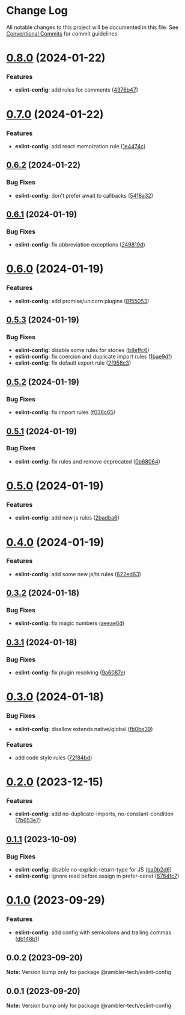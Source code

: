# Change Log

All notable changes to this project will be documented in this file.
See [Conventional Commits](https://conventionalcommits.org) for commit guidelines.

# [0.8.0](https://github.com/rambler-digital-solutions/rambler-configs/compare/@rambler-tech/eslint-config@0.7.0...@rambler-tech/eslint-config@0.8.0) (2024-01-22)

### Features

- **eslint-config:** add rules for comments ([4376b47](https://github.com/rambler-digital-solutions/rambler-configs/commit/4376b4794e9d53af3dea54ba31d4fd071345f121))

# [0.7.0](https://github.com/rambler-digital-solutions/rambler-configs/compare/@rambler-tech/eslint-config@0.6.2...@rambler-tech/eslint-config@0.7.0) (2024-01-22)

### Features

- **eslint-config:** add react memoization rule ([1e4474c](https://github.com/rambler-digital-solutions/rambler-configs/commit/1e4474cf5217e45ad015d4debc3bfea4e2816c79))

## [0.6.2](https://github.com/rambler-digital-solutions/rambler-configs/compare/@rambler-tech/eslint-config@0.6.1...@rambler-tech/eslint-config@0.6.2) (2024-01-22)

### Bug Fixes

- **eslint-config:** don't prefer await to callbacks ([5418a32](https://github.com/rambler-digital-solutions/rambler-configs/commit/5418a32217cd9c6ca82e5fecda8bc61436f82f59))

## [0.6.1](https://github.com/rambler-digital-solutions/rambler-configs/compare/@rambler-tech/eslint-config@0.6.0...@rambler-tech/eslint-config@0.6.1) (2024-01-19)

### Bug Fixes

- **eslint-config:** fix abbreviation exceptions ([249819d](https://github.com/rambler-digital-solutions/rambler-configs/commit/249819dfff7757bafa1a38081b40a90cf9d2ee45))

# [0.6.0](https://github.com/rambler-digital-solutions/rambler-configs/compare/@rambler-tech/eslint-config@0.5.3...@rambler-tech/eslint-config@0.6.0) (2024-01-19)

### Features

- **eslint-config:** add promise/unicorn plugins ([8155053](https://github.com/rambler-digital-solutions/rambler-configs/commit/81550532407a6b5c2edcc6e126204efc334db325))

## [0.5.3](https://github.com/rambler-digital-solutions/rambler-configs/compare/@rambler-tech/eslint-config@0.5.2...@rambler-tech/eslint-config@0.5.3) (2024-01-19)

### Bug Fixes

- **eslint-config:** disable some rules for stories ([b8effc6](https://github.com/rambler-digital-solutions/rambler-configs/commit/b8effc6bff3e81a842999b7a7fba1518b62af5d0))
- **eslint-config:** fix coercion and duplicate import rules ([1bae9df](https://github.com/rambler-digital-solutions/rambler-configs/commit/1bae9df63c6cba60c384a8668928920996fdf1d6))
- **eslint-config:** fix default export rule ([2f958c3](https://github.com/rambler-digital-solutions/rambler-configs/commit/2f958c3c40f2afa6988396595a768c55e2747208))

## [0.5.2](https://github.com/rambler-digital-solutions/rambler-configs/compare/@rambler-tech/eslint-config@0.5.1...@rambler-tech/eslint-config@0.5.2) (2024-01-19)

### Bug Fixes

- **eslint-config:** fix import rules ([f036c65](https://github.com/rambler-digital-solutions/rambler-configs/commit/f036c65b9ef509e5614091292626b0022b7d9ed4))

## [0.5.1](https://github.com/rambler-digital-solutions/rambler-configs/compare/@rambler-tech/eslint-config@0.5.0...@rambler-tech/eslint-config@0.5.1) (2024-01-19)

### Bug Fixes

- **eslint-config:** fix rules and remove deprecated ([0b68064](https://github.com/rambler-digital-solutions/rambler-configs/commit/0b68064fe925c5e0c58fde0ea757baf19b2ec060))

# [0.5.0](https://github.com/rambler-digital-solutions/rambler-configs/compare/@rambler-tech/eslint-config@0.4.0...@rambler-tech/eslint-config@0.5.0) (2024-01-19)

### Features

- **eslint-config:** add new js rules ([2badba6](https://github.com/rambler-digital-solutions/rambler-configs/commit/2badba6387c342edb6ae6ef00c5596a7319ab7c1))

# [0.4.0](https://github.com/rambler-digital-solutions/rambler-configs/compare/@rambler-tech/eslint-config@0.3.2...@rambler-tech/eslint-config@0.4.0) (2024-01-19)

### Features

- **eslint-config:** add some new js/ts rules ([622ed63](https://github.com/rambler-digital-solutions/rambler-configs/commit/622ed6392341fa8b64d1cfe92c15da5880b7caae))

## [0.3.2](https://github.com/rambler-digital-solutions/rambler-configs/compare/@rambler-tech/eslint-config@0.3.1...@rambler-tech/eslint-config@0.3.2) (2024-01-18)

### Bug Fixes

- **eslint-config:** fix magic numbers ([aeeae6d](https://github.com/rambler-digital-solutions/rambler-configs/commit/aeeae6d0075e867eee1c6163050011d4f1a39cff))

## [0.3.1](https://github.com/rambler-digital-solutions/rambler-configs/compare/@rambler-tech/eslint-config@0.3.0...@rambler-tech/eslint-config@0.3.1) (2024-01-18)

### Bug Fixes

- **eslint-config:** fix plugin resolving ([9a6087e](https://github.com/rambler-digital-solutions/rambler-configs/commit/9a6087e91ac34f349d45d21450974d9e7a437a89))

# [0.3.0](https://github.com/rambler-digital-solutions/rambler-configs/compare/@rambler-tech/eslint-config@0.2.0...@rambler-tech/eslint-config@0.3.0) (2024-01-18)

### Bug Fixes

- **eslint-config:** disallow extends native/global ([fb0be39](https://github.com/rambler-digital-solutions/rambler-configs/commit/fb0be391d074fef0847679f06ef9ddc7a686eb3a))

### Features

- add code style rules ([72f84bd](https://github.com/rambler-digital-solutions/rambler-configs/commit/72f84bdc9ad12af353c1379b39fb197672b24b03))

# [0.2.0](https://github.com/rambler-digital-solutions/rambler-configs/compare/@rambler-tech/eslint-config@0.1.1...@rambler-tech/eslint-config@0.2.0) (2023-12-15)

### Features

- **eslint-config:** add no-duplicate-imports, no-constant-condition ([7b653e7](https://github.com/rambler-digital-solutions/rambler-configs/commit/7b653e7c01c295148be1c8d4a1da171d48f37338))

## [0.1.1](https://github.com/rambler-digital-solutions/rambler-configs/compare/@rambler-tech/eslint-config@0.1.0...@rambler-tech/eslint-config@0.1.1) (2023-10-09)

### Bug Fixes

- **eslint-config:** disable no-explicit-return-type for JS ([ba0b2d6](https://github.com/rambler-digital-solutions/rambler-configs/commit/ba0b2d68f0c01ef7ef936d1e01720a9beeb85121))
- **eslint-config:** ignore read before assign in prefer-const ([6764fc7](https://github.com/rambler-digital-solutions/rambler-configs/commit/6764fc701a987d05388f31279f043cd47b65bc07))

# [0.1.0](https://github.com/rambler-digital-solutions/rambler-configs/compare/@rambler-tech/eslint-config@0.0.2...@rambler-tech/eslint-config@0.1.0) (2023-09-29)

### Features

- **eslint-config:** add config with semicolons and trailing commas ([db146b1](https://github.com/rambler-digital-solutions/rambler-configs/commit/db146b13d1a134efd4a8ff2b694f9c75a77cbf52))

## 0.0.2 (2023-09-20)

**Note:** Version bump only for package @rambler-tech/eslint-config

## 0.0.1 (2023-09-20)

**Note:** Version bump only for package @rambler-tech/eslint-config
